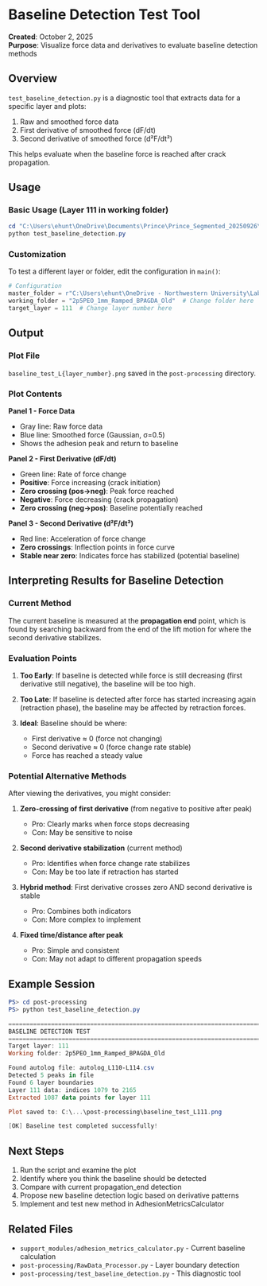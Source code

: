 # Baseline Detection Test Tool

**Created**: October 2, 2025  
**Purpose**: Visualize force data and derivatives to evaluate baseline detection methods

## Overview

`test_baseline_detection.py` is a diagnostic tool that extracts data for a specific layer and plots:
1. Raw and smoothed force data
2. First derivative of smoothed force (dF/dt)
3. Second derivative of smoothed force (d²F/dt²)

This helps evaluate when the baseline force is reached after crack propagation.

## Usage

### Basic Usage (Layer 111 in working folder)

```powershell
cd "C:\Users\ehunt\OneDrive\Documents\Prince\Prince_Segmented_20250926\post-processing"
python test_baseline_detection.py
```

### Customization

To test a different layer or folder, edit the configuration in `main()`:

```python
# Configuration
master_folder = r"C:\Users\ehunt\OneDrive - Northwestern University\Lab Work\Nissan\Adhesion Tests\V17Tests"
working_folder = "2p5PEO_1mm_Ramped_BPAGDA_Old"  # Change folder here
target_layer = 111  # Change layer number here
```

## Output

### Plot File
`baseline_test_L{layer_number}.png` saved in the `post-processing` directory.

### Plot Contents

**Panel 1 - Force Data**
- Gray line: Raw force data
- Blue line: Smoothed force (Gaussian, σ=0.5)
- Shows the adhesion peak and return to baseline

**Panel 2 - First Derivative (dF/dt)**
- Green line: Rate of force change
- **Positive**: Force increasing (crack initiation)
- **Zero crossing (pos→neg)**: Peak force reached
- **Negative**: Force decreasing (crack propagation)
- **Zero crossing (neg→pos)**: Baseline potentially reached

**Panel 3 - Second Derivative (d²F/dt²)**
- Red line: Acceleration of force change
- **Zero crossings**: Inflection points in force curve
- **Stable near zero**: Indicates force has stabilized (potential baseline)

## Interpreting Results for Baseline Detection

### Current Method
The current baseline is measured at the **propagation end** point, which is found by searching backward from the end of the lift motion for where the second derivative stabilizes.

### Evaluation Points

1. **Too Early**: If baseline is detected while force is still decreasing (first derivative still negative), the baseline will be too high.

2. **Too Late**: If baseline is detected after force has started increasing again (retraction phase), the baseline may be affected by retraction forces.

3. **Ideal**: Baseline should be where:
   - First derivative ≈ 0 (force not changing)
   - Second derivative ≈ 0 (force change rate stable)
   - Force has reached a steady value

### Potential Alternative Methods

After viewing the derivatives, you might consider:

1. **Zero-crossing of first derivative** (from negative to positive after peak)
   - Pro: Clearly marks when force stops decreasing
   - Con: May be sensitive to noise

2. **Second derivative stabilization** (current method)
   - Pro: Identifies when force change rate stabilizes
   - Con: May be too late if retraction has started

3. **Hybrid method**: First derivative crosses zero AND second derivative is stable
   - Pro: Combines both indicators
   - Con: More complex to implement

4. **Fixed time/distance after peak**
   - Pro: Simple and consistent
   - Con: May not adapt to different propagation speeds

## Example Session

```powershell
PS> cd post-processing
PS> python test_baseline_detection.py

================================================================================
BASELINE DETECTION TEST
================================================================================
Target layer: 111
Working folder: 2p5PEO_1mm_Ramped_BPAGDA_Old

Found autolog file: autolog_L110-L114.csv
Detected 5 peaks in file
Found 6 layer boundaries
Layer 111 data: indices 1079 to 2165
Extracted 1087 data points for layer 111

Plot saved to: C:\...\post-processing\baseline_test_L111.png

[OK] Baseline test completed successfully!
```

## Next Steps

1. Run the script and examine the plot
2. Identify where you think the baseline should be detected
3. Compare with current propagation_end detection
4. Propose new baseline detection logic based on derivative patterns
5. Implement and test new method in AdhesionMetricsCalculator

## Related Files

- `support_modules/adhesion_metrics_calculator.py` - Current baseline calculation
- `post-processing/RawData_Processor.py` - Layer boundary detection
- `post-processing/test_baseline_detection.py` - This diagnostic tool
